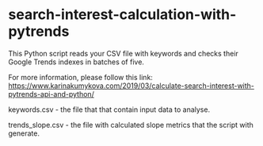 # search-interest-calculation-with-pytrends
This Python script reads your CSV file with keywords and checks their Google Trends indexes in batches of five. 

For more information, please follow this link: https://www.karinakumykova.com/2019/03/calculate-search-interest-with-pytrends-api-and-python/

keywords.csv - the file that that contain input data to analyse.

trends_slope.csv - the file with calculated slope metrics that the script with generate.
